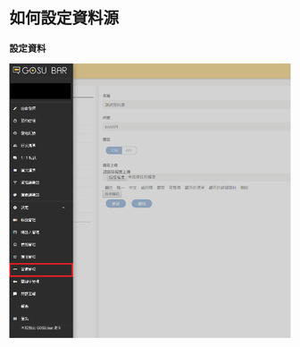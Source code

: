 # 如何設定資料源

### 設定資料

![&#x8CC7;&#x6599;&#x7BA1;&#x7406;](../../../.gitbook/assets/zi-liao-yuan-api.png)

### 

